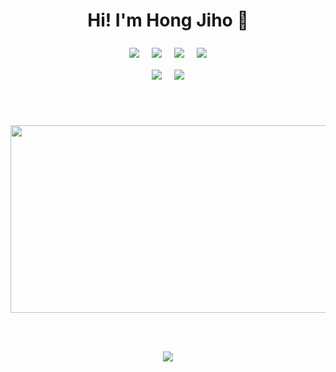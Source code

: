 <div align="center">
  <h1>Hi! I'm Hong Jiho 👋</h1>
  <img src="https://img.shields.io/badge/Python-3776AB?style=for-the-badge&logo=python&logoColor=white" style="margin: 8px;" />
  <img src="https://img.shields.io/badge/JavaScript-F7DF1E?style=for-the-badge&logo=JavaScript&logoColor=white" style="margin: 8px;" />
  <img src="https://img.shields.io/badge/C%2B%2B-00599C?style=for-the-badge&logo=c%2B%2B&logoColor=white" style="margin: 8px;" />
  <img src="https://img.shields.io/badge/Java-ED8B00?style=for-the-badge&logo=openjdk&logoColor=white" style="margin: 8px;" />
  <br>
  <img src="https://img.shields.io/badge/Node.js-43853D?style=for-the-badge&logo=node.js&logoColor=white" style="margin: 8px;" />
  <img src="https://img.shields.io/badge/Spring-6DB33F?style=for-the-badge&logo=spring&logoColor=white" style="margin: 8px;" />
</div>

<br><br>

<div align="center">
  <a href="https://www.gitanimals.org/en_US?utm_medium=image&utm_source=jih023&utm_content=farm">
  <img
    src="https://render.gitanimals.org/farms/jih023"
    width="600"
    height="300"
  />
  </a>
</div>

<br><br>

<div align="center">
  <img src="http://mazandi.herokuapp.com/api?jih023={jih023}&theme=warm"/>
</div>

<!--
**jih023/jih023** is a ✨ _special_ ✨ repository because its `README.md` (this file) appears on your GitHub profile.

Here are some ideas to get you started:

- 🔭 I’m currently working on ...
- 🌱 I’m currently learning ...
- 👯 I’m looking to collaborate on ...
- 🤔 I’m looking for help with ...
- 💬 Ask me about ...
- 📫 How to reach me: ...
- 😄 Pronouns: ...
- ⚡ Fun fact: ...
-->
